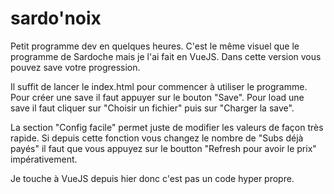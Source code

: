 # sardo'noix
Petit programme dev en quelques heures.
C'est le même visuel que le programme de Sardoche mais je l'ai fait en VueJS.
Dans cette version vous pouvez save votre progression.

Il suffit de lancer le index.html pour commencer à utiliser le programme.
Pour créer une save il faut appuyer sur le bouton "Save".
Pour load une save il faut cliquer sur "Choisir un fichier" puis sur "Charger la save".


La section "Config facile" permet juste de modifier les valeurs de façon très rapide.
Si depuis cette fonction vous changez le nombre de "Subs déjà payés" il faut que vous appuyez sur le boutton "Refresh pour avoir le prix" impérativement.


Je touche à VueJS depuis hier donc c'est pas un code hyper propre.
